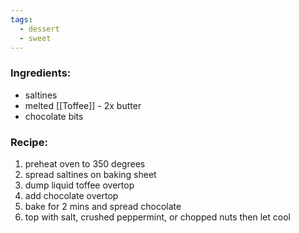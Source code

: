 ```yaml
---
tags:
  - dessert
  - sweet
---
```

### Ingredients:
- saltines
- melted [[Toffee]] - 2x butter
- chocolate bits

### Recipe:
1. preheat oven to 350 degrees
2. spread saltines on baking sheet
3. dump liquid toffee overtop
4. add chocolate overtop
5. bake for 2 mins and spread chocolate
6. top with salt, crushed peppermint, or chopped nuts then let cool